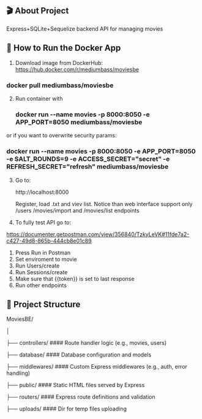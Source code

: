## 🎬 About Project

 Express+SQLite+Sequelize backend API for managing movies

## 🚀 How to Run the Docker App

1) Download image from DockerHub:
    https://hub.docker.com/r/mediumbass/moviesbe

### docker pull mediumbass/moviesbe

2) Run container with 

   ### docker run --name movies -p 8000:8050 -e APP_PORT=8050 mediumbass/moviesbe

  or if you want to overwrite security params:

  ### docker run --name movies -p 8000:8050 -e APP_PORT=8050 -e SALT_ROUNDS=9 -e ACCESS_SECRET="secret" -e REFRESH_SECRET="refresh" mediumbass/moviesbe

3) Go to:

   http://localhost:8000

   Register, load .txt and viev list. Notice than web interface support only /users /movies/import and /movies/list endpoints

4)  To fully test API go to:

   https://documenter.getpostman.com/view/356840/TzkyLeVK#11fde7a2-c427-49d8-865b-444cb8e01c89

  1. Press Run in Postman
  2. Set enviroment to movie
  3. Run Users/create
  4. Run Sessions/create
  5. Make sure that {{token}} is set to last response
  6. Run other endpoints


## 📁 Project Structure

MoviesBE/

│

├── controllers/         #### Route handler logic (e.g., movies, users)

├── database/            #### Database configuration and models

├── middlewares/         #### Custom Express middlewares (e.g., auth, error handling)

├── public/              #### Static HTML files served by Express 

├── routers/             #### Express route definitions and validation

├── uploads/             #### Dir for temp files uploading
